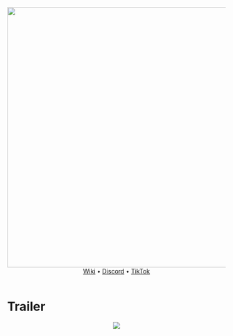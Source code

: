 <div align="center">
  <img src="https://github.com/NextFightNetwork/.github/assets/114857048/367c8910-8225-472c-859c-28bef4117fcf" width="600px"><br>
  <a href="https://github.com/NextFightNetwork/Wiki/wiki">Wiki</a> •
  <a href="https://discord.gg/ZXvGT8uMD3">Discord</a> •
  <a href="https://tiktok.com/@nextfight.net">TikTok</a>
</div>  
<br>

# Trailer
<div align="center">
  <a href="https://www.youtube.com/watch?v=z8E2sYGbRKU">
    <img src="https://github.com/NextFightNetwork/.github/assets/114857048/1d6bc5fb-4c24-43e3-8bdb-88202acb1892">
  </a>
</div>
